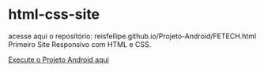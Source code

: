 # html-css-site
acesse aqui o repositório: reisfellipe.github.io/Projeto-Android/FETECH.html
 Primeiro Site Responsivo com HTML e CSS.

<a href="reisfellipe.github.io/Projeto-Android/FETECH.html">Execute o Projeto Android aqui<a>
